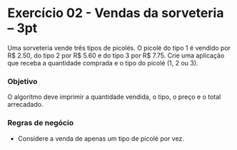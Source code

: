 # Exercício 02 - Vendas da sorveteria – 3pt

Uma sorveteria vende três tipos de picolés. O picolé do tipo 1 é vendido por R$ 2.50, do tipo 2 por R$ 5.60 e do tipo 3 por R$ 7.75.
Crie uma aplicação que receba a quantidade comprada e o tipo do picolé (1, 2 ou 3).

### Objetivo

O algoritmo deve imprimir a quantidade vendida, o tipo, o preço e o total arrecadado.

### Regras de negócio

- Considere a venda de apenas um tipo de picolé por vez.

